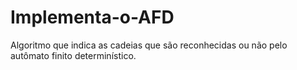 # Implementa-o-AFD
Algoritmo que indica as cadeias que são reconhecidas ou não pelo autômato finito determinístico.
